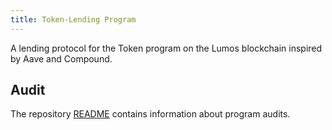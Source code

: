 ```yaml
---
title: Token-Lending Program
---
```


A lending protocol for the Token program on the Lumos blockchain inspired by
Aave and Compound.

## Audit

The repository [README](https://github.com/lumos-labs/lumos-program-library#audits)
contains information about program audits.
